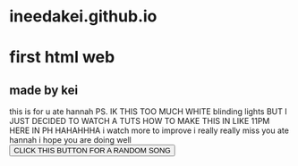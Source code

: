 # ineedakei.github.io
<!DOCTYPE html>
<html lang="en">
    <head>
        <meta charset="UTF-8">
        <meta http-equiv="X-UA-Compatible" content="IE=edge">
        <meta name="viewport" content="width=device-width, initial-scale=1.0">
        <title>hehe</title>
    </head> 
        <meta name="viewport" content="width=device-width, initial-scale=1.0">
<body>
<h1>first html web</h1>
<h2>made by kei</h2>
<paragraph>this is for u ate hannah PS. IK THIS TOO MUCH WHITE blinding lights BUT I JUST DECIDED TO WATCH A TUTS HOW TO MAKE THIS IN LIKE 11PM HERE IN PH HAHAHHHA i watch more to improve 
    i really really miss you ate hannah i hope you are doing well</paragraph>
<br>
<a href="https://youtu.be/HVbaUzDH4cw?si=E3hnAg_T0K2E-udb">
       <button>CLICK THIS BUTTON FOR A RANDOM SONG</button>
       </a>
</body>
</html>
